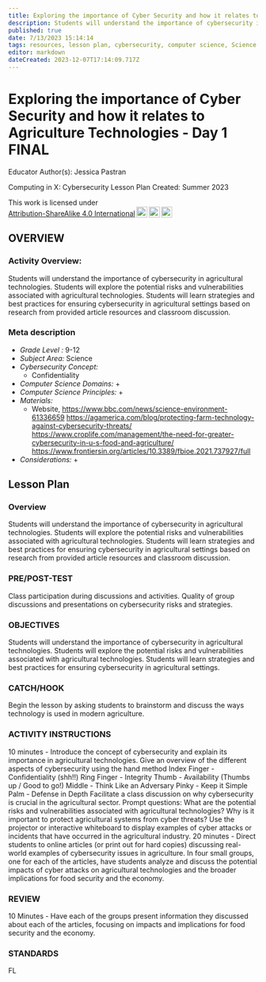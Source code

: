 ```yaml
---
title: Exploring the importance of Cyber Security and how it relates to Agriculture Technologies - Day 1 FINAL
description: Students will understand the importance of cybersecurity in agricultural technologies. Students will explore the potential risks and vulnerabilities associated with agricultural technologies. Students will learn strategies and best practices for ensuring cybersecurity in agricultural settings based on research from provided article resources and classroom discussion.
published: true
date: 7/13/2023 15:14:14
tags: resources, lesson plan, cybersecurity, computer science, Science 
editor: markdown
dateCreated: 2023-12-07T17:14:09.717Z
---
```

# Exploring the importance of Cyber Security and how it relates to Agriculture Technologies - Day 1 FINAL


Educator Author(s): Jessica Pastran


Computing in X: Cybersecurity Lesson Plan 
Created: Summer 2023


<p xmlns:cc="http://creativecommons.org/ns#" >This work is licensed under <a href="http://creativecommons.org/licenses/by-sa/4.0/?ref=chooser-v1" target="_blank" rel="license noopener noreferrer" style="display:inline-block;">Attribution-ShareAlike 4.0 International<img style="height:22px!important;margin-left:3px;vertical-align:text-bottom;" src="https://mirrors.creativecommons.org/presskit/icons/cc.svg?ref=chooser-v1"><img style="height:22px!important;margin-left:3px;vertical-align:text-bottom;" src="https://mirrors.creativecommons.org/presskit/icons/by.svg?ref=chooser-v1"><img style="height:22px!important;margin-left:3px;vertical-align:text-bottom;" src="https://mirrors.creativecommons.org/presskit/icons/sa.svg?ref=chooser-v1"></a></p>





## OVERVIEW


### Activity Overview:  
Students will understand the importance of cybersecurity in agricultural technologies. Students will explore the potential risks and vulnerabilities associated with agricultural technologies. Students will learn strategies and best practices for ensuring cybersecurity in agricultural settings based on research from provided article resources and classroom discussion.


### Meta description
+ *Grade Level :* 9-12 
+ *Subject Area:* Science 
+ *Cybersecurity Concept:* 
   + Confidentiality
+ *Computer Science Domains:*
   + 
+ *Computer Science Principles:*
   + 
+ *Materials:* 
   + Website, https://www.bbc.com/news/science-environment-61336659 https://agamerica.com/blog/protecting-farm-technology-against-cybersecurity-threats/ https://www.croplife.com/management/the-need-for-greater-cybersecurity-in-u-s-food-and-agriculture/ https://www.frontiersin.org/articles/10.3389/fbioe.2021.737927/full
+ *Considerations:*
   + 


## Lesson Plan
### Overview
Students will understand the importance of cybersecurity in agricultural technologies. Students will explore the potential risks and vulnerabilities associated with agricultural technologies. Students will learn strategies and best practices for ensuring cybersecurity in agricultural settings based on research from provided article resources and classroom discussion.


### PRE/POST-TEST
Class participation during discussions and activities.
Quality of group discussions and presentations on cybersecurity risks and strategies.


### OBJECTIVES
Students will understand the importance of cybersecurity in agricultural technologies. 
Students will explore the potential risks and vulnerabilities associated with agricultural technologies. 
Students will learn strategies and best practices for ensuring cybersecurity in agricultural settings.


### CATCH/HOOK
Begin the lesson by asking students to brainstorm and discuss the ways technology is used in modern agriculture.


### ACTIVITY INSTRUCTIONS
10 minutes - Introduce the concept of cybersecurity and explain its importance in agricultural technologies.
Give an overview of the different aspects of cybersecurity using the hand method 
Index Finger - Confidentiality (shh!!)
Ring Finger - Integrity
Thumb - Availability (Thumbs up / Good to go!)
Middle - Think Like an Adversary
Pinky - Keep it Simple
Palm - Defense in Depth
Facilitate a class discussion on why cybersecurity is crucial in the agricultural sector. 
Prompt questions: What are the potential risks and vulnerabilities associated with agricultural technologies? Why is it important to protect agricultural systems from cyber threats?
Use the projector or interactive whiteboard to display examples of cyber attacks or incidents that have occurred in the agricultural industry.
20 minutes - Direct students to online articles (or print out for hard copies) discussing real-world examples of cybersecurity issues in agriculture.
In four small groups, one for each of the articles, have students analyze and discuss the potential impacts of cyber attacks on agricultural technologies and the broader implications for food security and the economy.






### REVIEW
10 Minutes - Have each of the groups present information they discussed about each of the articles, focusing on impacts and implications for food security and the economy.


### STANDARDS        


FL